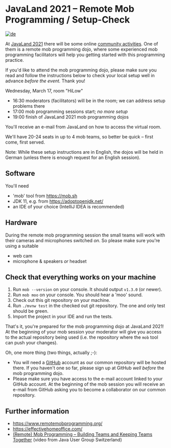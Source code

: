 # JavaLand 2021 – Remote Mob Programming / Setup-Check

[![de](https://img.shields.io/badge/lang-de-red.svg)](README.md)

At [JavaLand 2021](https://www.javaland.eu/) there will be some online
[community activities](https://www.javaland.eu/de/programm/community-aktivitaeten/).
One of them is a remote mob programming dojo, where some experienced mob programming facilitators
will help you getting started with this programming practice.

If you'd like to attend the mob programming dojo, please make sure you read and follow the
instructions below to check your local setup well in advance *before the event.* Thank you!

Wednesday, March 17, room "HiLow"
- 16:30 moderators (facilitators) will be in the room; we can address setup problems there
- 17:00 mob programming sessions start; *no more setup*
- 19:00 finish of JavaLand 2021 mob programming dojos

You'll receive an e-mail from JavaLand on how to access the virtual room.

We'll have 20-24 seats in up to 4 mob teams, so better be quick – first come, first served.

Note: While these setup instructions are in English, the dojos will be held in German
(unless there is enough request for an English session).


## Software

You'll need

- 'mob' tool from https://mob.sh
- JDK 11, e.g. from https://adoptopenjdk.net/
- an IDE of your choice (IntelliJ IDEA is recommended)


## Hardware

During the remote mob programming session the small teams will work with their cameras and microphones
switched *on*. So please make sure you're using a suitable
- web cam
- microphone & speakers *or* headset


## Check that everything works on your machine

1. Run `mob --version` on your console. It should output `v1.3.0` (or newer).
2. Run `mob moo` on your console. You should hear a 'moo' sound.
3. Check out this git repository on your machine.
4. Run `./mvnw test` in the checked out git repository. The one and only test should be green.
5. Import the project in your IDE and run the tests.

That's it, you're prepared for the mob programming dojo at JavaLand 2021! At the beginning of your
mob session your moderator will give you access to the actual repository being used (i.e. the
repository where the `mob` tool can push your changes).

Oh, one more thing (two things, actually ;-):
- You will need a [GitHub](https://github.com/) account as our common repository will be hosted there.
  If you haven't one so far, please sign up at GitHub *well before* the mob programming dojo.
- Please make sure you have access to the e-mail account linked to your GitHub account. At the beginning
  of the mob session you will receive an e-mail from GitHub asking you to become a collaborator on our
  common repository.


## Further information

- https://www.remotemobprogramming.org/
- https://effectivehomeoffice.com/
- [(Remote) Mob Programming – Building Teams and Keeping Teams Together](https://www.youtube.com/watch?v=CeWmy1Nd8L4&t=338s) (video from Java User Group Switzerland)

